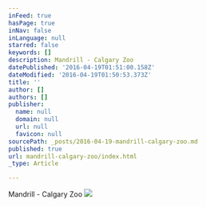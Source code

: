 ```yaml
---
inFeed: true
hasPage: true
inNav: false
inLanguage: null
starred: false
keywords: []
description: Mandrill - Calgary Zoo
datePublished: '2016-04-19T01:51:00.158Z'
dateModified: '2016-04-19T01:50:53.373Z'
title: ''
author: []
authors: []
publisher:
  name: null
  domain: null
  url: null
  favicon: null
sourcePath: _posts/2016-04-19-mandrill-calgary-zoo.md
published: true
url: mandrill-calgary-zoo/index.html
_type: Article

---
```

Mandrill - Calgary Zoo
![](https://the-grid-user-content.s3-us-west-2.amazonaws.com/6ea1cbf4-b145-4331-9e2a-83ee5434c994.jpg)